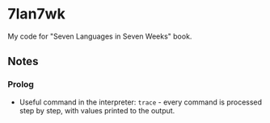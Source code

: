 # 7lan7wk

My code for "Seven Languages in Seven Weeks" book.

## Notes

### Prolog

* Useful command in the interpreter: `trace` - every command is processed step by step, with values printed to the output.
